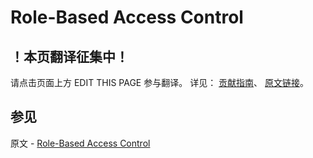# Role-Based Access Control

## ！本页翻译征集中！

请点击页面上方 EDIT THIS PAGE 参与翻译。
详见：
[贡献指南]( https://github.com/JinMuInfo/MongoDB-Manual-zh/blob/master/CONTRIBUTING.md )、
[原文链接](  https://docs.mongodb.com/manual/core/authorization/  )。

## 参见

原文 - [Role-Based Access Control]( https://docs.mongodb.com/manual/core/authorization/ )

